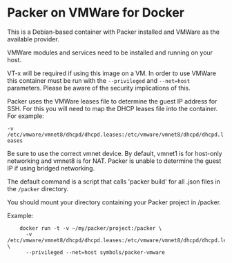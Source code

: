 # Packer on VMWare for Docker

This is a Debian-based container with Packer installed and VMWare as the
available provider.

VMWare modules and services need to be installed and running on your host.

VT-x will be required if using this image on a VM. In order to use VMWare
this container must be run with the `--privileged` and `--net=host` parameters.
Please be aware of the security implications of this.

Packer uses the VMWare leases file to determine the guest IP address for SSH. For this you will need to map the DHCP leases file into the container. For example: 

`-v /etc/vmware/vmnet8/dhcpd/dhcpd.leases:/etc/vmware/vmnet8/dhcpd/dhcpd.leases`

Be sure to use the correct vmnet device. By default, vmnet1 is for host-only networking and vmnet8 is for NAT. Packer is unable to determine the guest IP if using bridged networking.

The default command is a script that calls 'packer build' for all .json files
in the `/packer` directory.

You should mount your directory containing your Packer project in /packer.

Example:
```
    docker run -t -v ~/my/packer/project:/packer \
      -v /etc/vmware/vmnet8/dhcpd/dhcpd.leases:/etc/vmware/vmnet8/dhcpd/dhcpd.leases \
      --privileged --net=host symbols/packer-vmware
```

